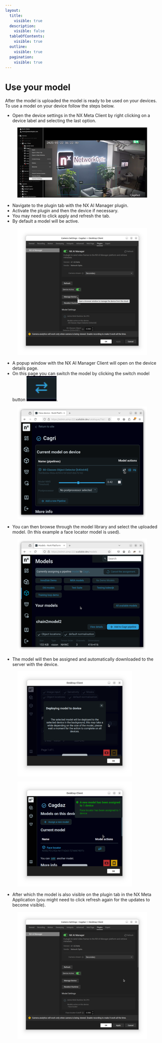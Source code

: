 ```yaml
---
layout:
  title:
    visible: true
  description:
    visible: false
  tableOfContents:
    visible: true
  outline:
    visible: true
  pagination:
    visible: true
---
```


# Use your model

After the model is uploaded the model is ready to be used on your devices. To use a model on your device follow the steps below.



* Open the device settings in the NX Meta Client by right clicking on a device label and selecting the last option.

<figure><img src="../.gitbook/assets/1 device settings.png" alt=""><figcaption></figcaption></figure>

* Navigate to the plugin tab with the NX AI Manager plugin.
* Activate the plugin and then the device if necessary.
* You may need to click apply and refresh the tab.
* By default a model will be active.

<figure><img src="../.gitbook/assets/2 device plugin settings.png" alt=""><figcaption></figcaption></figure>

* A popup window with the NX AI Manager Client will open on the device details page.
* On this page you can switch the model by clicking the switch model button <img src="../.gitbook/assets/image (1).png" alt="" data-size="line">.

<figure><img src="../.gitbook/assets/Screenshot From 2025-01-24 14-39-12 (1).png" alt=""><figcaption></figcaption></figure>



* You can then browse through the model library and select the uploaded model. (In this example a face locator model is used).

<figure><img src="../.gitbook/assets/Screenshot From 2025-01-24 14-58-34.png" alt=""><figcaption></figcaption></figure>

* The model will then be assigned and automatically downloaded to the server with the device.

<div><figure><img src="../.gitbook/assets/5 model selection.png" alt="" width="375"><figcaption></figcaption></figure> <figure><img src="../.gitbook/assets/6 model selection complete.png" alt="" width="375"><figcaption></figcaption></figure></div>

* After which the model is also visible on the plugin tab in the NX Meta Application (you might need to click refresh again for the updates to become visible).

<figure><img src="../.gitbook/assets/7 model on device.png" alt=""><figcaption></figcaption></figure>

